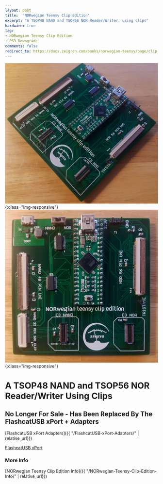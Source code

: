 ```yaml
---
layout: post
title:  "NORwegian Teensy Clip Edition"
excerpt: "A TSOP48 NAND and TSOP56 NOR Reader/Writer, using clips"
hardware: true
tag:
- NORwegian Teensy Clip Edition 
- PS3 Downgrade
comments: false
redirect_to: https://docs.zeigren.com/books/norwegian-teensy/page/clip-edition
---
```

![NTCEGLAMOUR](/assets/img/NTCEGLAMOUR.jpg){:class="img-responsive"}
![NTCETOP](/assets/img/NTCETOP.jpg){:class="img-responsive"}

# A TSOP48 NAND and TSOP56 NOR Reader/Writer Using Clips
## No Longer For Sale - Has Been Replaced By The FlashcatUSB xPort + Adapters
[FlashcatUSB xPort Adapters]({{ "/FlashcatUSB-xPort-Adapters/" | relative_url}})

[FlashcatUSB xPort](http://www.embeddedcomputers.net/products/FlashcatUSB_xPort/)

### More Info

[NORwegian Teensy Clip Edition Info]({{ "/NORwegian-Teensy-Clip-Edition-Info/" | relative_url}})

